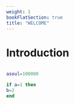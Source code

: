 ```yaml
---
weight: 1
bookFlatSection: true
title: "WELCOME"
---
```


# Introduction



```lua

asoul=100000

if a=1 then
b=2
end


```

